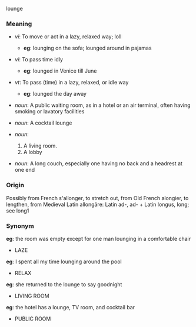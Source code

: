 lounge
### Meaning
+ _vi_: To move or act in a lazy, relaxed way; loll
    + __eg__: lounging on the sofa; lounged around in pajamas
+ _vi_: To pass time idly
    + __eg__: lounged in Venice till June
+ _vt_: To pass (time) in a lazy, relaxed, or idle way
    + __eg__: lounged the day away

+ _noun_: A public waiting room, as in a hotel or an air terminal, often having smoking or lavatory facilities
+ _noun_: A cocktail lounge
+ _noun_:
   1. A living room.
   2. A lobby
+ _noun_: A long couch, especially one having no back and a headrest at one end

### Origin

Possibly from French s'allonger, to stretch out, from Old French alongier, to lengthen, from Medieval Latin allongāre: Latin ad-, ad- + Latin longus, long; see long1

### Synonym

__eg__: the room was empty except for one man lounging in a comfortable chair

+ LAZE

__eg__: I spent all my time lounging around the pool

+ RELAX

__eg__: she returned to the lounge to say goodnight

+ LIVING ROOM

__eg__: the hotel has a lounge, TV room, and cocktail bar

+ PUBLIC ROOM


